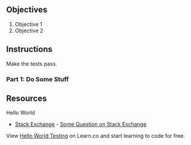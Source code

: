 ## Objectives

1. Objective 1
2. Objective 2

## Instructions

Make the tests pass.

### Part 1: Do Some Stuff

## Resources

Hello World

* [Stack Exchange](http://www.stackexchange.com) - [Some Question on Stack Exchange](http://www.stackexchange.com/questions/123)

<p class='util--hide'>View <a href='https://learn.co/lessons/hello-world-testing'>Hello World Testing</a> on Learn.co and start learning to code for free.</p>
